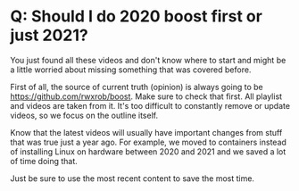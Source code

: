 # Q: Should I do 2020 boost first or just 2021?

You just found all these videos and don't know where to start and might
be a little worried about missing something that was covered before.

First of all, the source of current truth (opinion) is always going to
be <https://github.com/rwxrob/boost>. Make sure to check that first. All
playlist and videos are taken from it. It's too difficult to constantly
remove or update videos, so we focus on the outline itself.

Know that the latest videos will usually have important changes from
stuff that was true just a year ago. For example, we moved to containers
instead of installing Linux on hardware between 2020 and 2021 and we
saved a lot of time doing that.

Just be sure to use the most recent content to save the most time.

